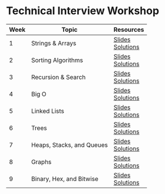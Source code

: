 # Technical Interview Workshop

| Week | Topic | Resources |
| ---- | ----- | ------ |
| 1 | Strings & Arrays | [Slides](https://docs.google.com/presentation/d/1t4J827VeA0vx45Uhsp1e8MBGNj4O1TW_UQ7Z_p_RrjE/edit#slide=id.g2433fb85427_3_3134)<br> [Solutions](./Exercises/Week1) |
| 2 | Sorting Algorithms | [Slides](https://docs.google.com/presentation/d/1DALgl5UCT9DbLc-AgTmmEb_6W9C0p2kjLxX-TG7Hl9I/edit#slide=id.g2433fb85427_3_3134)<br> [Solutions](./Exercises/Week2) |
| 3 | Recursion & Search | [Slides](https://docs.google.com/presentation/d/1OHrcwt_DMtP-NhdwQtwso9R-DbQgf9_NvyEUTJMHSaA/edit#slide=id.g254cab04e73_0_0)<br> [Solutions](./Exercises/Week3) |
| 4 | Big O | [Slides](https://docs.google.com/presentation/d/1-ZwDfh3mw2ftszhs4hN4yG96cxzxXvXU1b50ZOjvVdo/edit#slide=id.g25573e299c0_0_5)<br> [Solutions](./Exercises/Week4) |
| 5 | Linked Lists | [Slides](https://docs.google.com/presentation/d/19cf4f1Gq6Sb182_LdAWNuOad33aHvPbGKkvzVFI77Ao/edit#slide=id.g25573e299c0_0_0)<br> [Solutions](./Exercises/Week5) |
| 6 | Trees | [Slides](https://docs.google.com/presentation/d/1RcMb7RAhUBpXy88Frvrn8Lhkeg9_dKEWJIXYBcQP8gw/edit?usp=sharing)<br> [Solutions](./Exercises/Week6) |
| 7 | Heaps, Stacks, and Queues | [Slides](https://docs.google.com/presentation/d/11fPwym_i12NHSUyUMa6aq1AynhRPRcTgu8DrzjM-gRQ/edit?usp=sharing)<br> [Solutions](./Exercises/Week7) |
| 8 | Graphs | [Slides](https://docs.google.com/presentation/d/1iPHlzExqfRnSyySdgukUiYAXBh3viBbvLbM5iQEcg7E/edit?usp=sharing)<br> [Solutions](./Exercises/Week8) |
| 9 | Binary, Hex, and Bitwise | [Slides]()<br> [Solutions](./Exercises/Week9) |